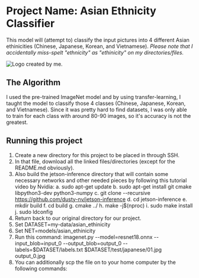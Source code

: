 # Project Name: Asian Ethnicity Classifier

This model will (attempt to) classify the input pictures into 4 different Asian ethinicities (Chinese, Japanese, Korean, and Vietnamese). *Please note that I accidentally miss-spelt "ethnicity" as "ethinicity" on my directories/files.*

![Logo created by me.](https://i.imgur.com/GXkfL4R.jpg)

## The Algorithm

I used the pre-trained ImageNet model and by using transfer-learning, I taught the model to classify those 4 classes (Chinese, Japanese, Korean, and Vietnamese). Since it was pretty hard to find datasets, I was only able to train for each class with around 80-90 images, so it's accuracy is not the greatest.

## Running this project

1. Create a new directory for this project to be placed in through SSH.
2. In that file, download all the linked files/directories (except for the README.md obviously).
3. Also build the jetson-inference directory that will contain some necessary networks and other needed pieces by following this tutorial video by Nvidia:
  a. sudo apt-get update
  b. sudo apt-get install git cmake libpython3-dev python3-numpy
  c. git clone --recursive https://github.com/dusty-nv/jetson-inference
  d. cd jetson-inference
  e. mkdir build
  f. cd build
  g. cmake ../
  h. make -j$(nproc)
  i. sudo make install
  j. sudo ldconfig
4. Return back to our original directory for our project.
5. Set DATASET=my-data/asian_ethinicity
6. Set NET=models/asian_ethinicity
7. Run this command: imagenet.py --model=resnet18.onnx --input_blob=input_0 --output_blob=output_0 --labels=$DATASET/labels.txt $DATASET/test/japanese/01.jpg output_0.jpg
8. You can additionally scp the file on to your home computer by the following commands:
